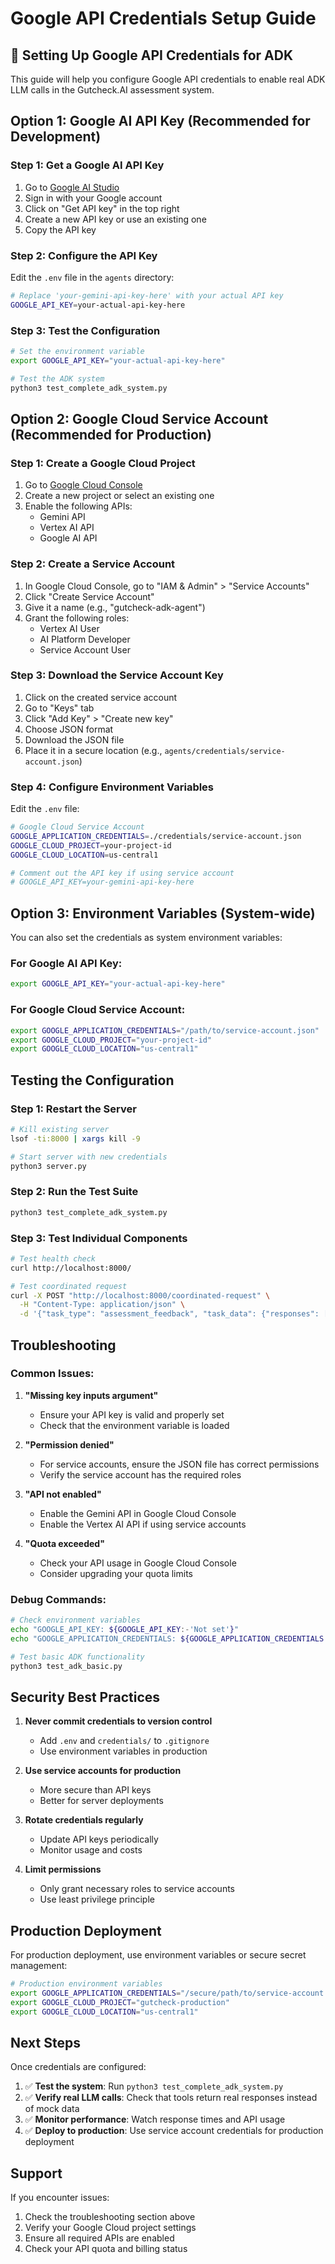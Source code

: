 # Google API Credentials Setup Guide

## 🔑 **Setting Up Google API Credentials for ADK**

This guide will help you configure Google API credentials to enable real ADK LLM calls in the Gutcheck.AI assessment system.

## **Option 1: Google AI API Key (Recommended for Development)**

### Step 1: Get a Google AI API Key
1. Go to [Google AI Studio](https://aistudio.google.com/)
2. Sign in with your Google account
3. Click on "Get API key" in the top right
4. Create a new API key or use an existing one
5. Copy the API key

### Step 2: Configure the API Key
Edit the `.env` file in the `agents` directory:

```bash
# Replace 'your-gemini-api-key-here' with your actual API key
GOOGLE_API_KEY=your-actual-api-key-here
```

### Step 3: Test the Configuration
```bash
# Set the environment variable
export GOOGLE_API_KEY="your-actual-api-key-here"

# Test the ADK system
python3 test_complete_adk_system.py
```

## **Option 2: Google Cloud Service Account (Recommended for Production)**

### Step 1: Create a Google Cloud Project
1. Go to [Google Cloud Console](https://console.cloud.google.com/)
2. Create a new project or select an existing one
3. Enable the following APIs:
   - Gemini API
   - Vertex AI API
   - Google AI API

### Step 2: Create a Service Account
1. In Google Cloud Console, go to "IAM & Admin" > "Service Accounts"
2. Click "Create Service Account"
3. Give it a name (e.g., "gutcheck-adk-agent")
4. Grant the following roles:
   - Vertex AI User
   - AI Platform Developer
   - Service Account User

### Step 3: Download the Service Account Key
1. Click on the created service account
2. Go to "Keys" tab
3. Click "Add Key" > "Create new key"
4. Choose JSON format
5. Download the JSON file
6. Place it in a secure location (e.g., `agents/credentials/service-account.json`)

### Step 4: Configure Environment Variables
Edit the `.env` file:

```bash
# Google Cloud Service Account
GOOGLE_APPLICATION_CREDENTIALS=./credentials/service-account.json
GOOGLE_CLOUD_PROJECT=your-project-id
GOOGLE_CLOUD_LOCATION=us-central1

# Comment out the API key if using service account
# GOOGLE_API_KEY=your-gemini-api-key-here
```

## **Option 3: Environment Variables (System-wide)**

You can also set the credentials as system environment variables:

### For Google AI API Key:
```bash
export GOOGLE_API_KEY="your-actual-api-key-here"
```

### For Google Cloud Service Account:
```bash
export GOOGLE_APPLICATION_CREDENTIALS="/path/to/service-account.json"
export GOOGLE_CLOUD_PROJECT="your-project-id"
export GOOGLE_CLOUD_LOCATION="us-central1"
```

## **Testing the Configuration**

### Step 1: Restart the Server
```bash
# Kill existing server
lsof -ti:8000 | xargs kill -9

# Start server with new credentials
python3 server.py
```

### Step 2: Run the Test Suite
```bash
python3 test_complete_adk_system.py
```

### Step 3: Test Individual Components
```bash
# Test health check
curl http://localhost:8000/

# Test coordinated request
curl -X POST "http://localhost:8000/coordinated-request" \
  -H "Content-Type: application/json" \
  -d '{"task_type": "assessment_feedback", "task_data": {"responses": [{"questionId": "q1", "response": "test"}], "scores": {"personalBackground": 8}, "industry": "Technology"}}'
```

## **Troubleshooting**

### Common Issues:

1. **"Missing key inputs argument"**
   - Ensure your API key is valid and properly set
   - Check that the environment variable is loaded

2. **"Permission denied"**
   - For service accounts, ensure the JSON file has correct permissions
   - Verify the service account has the required roles

3. **"API not enabled"**
   - Enable the Gemini API in Google Cloud Console
   - Enable the Vertex AI API if using service accounts

4. **"Quota exceeded"**
   - Check your API usage in Google Cloud Console
   - Consider upgrading your quota limits

### Debug Commands:
```bash
# Check environment variables
echo "GOOGLE_API_KEY: ${GOOGLE_API_KEY:-'Not set'}"
echo "GOOGLE_APPLICATION_CREDENTIALS: ${GOOGLE_APPLICATION_CREDENTIALS:-'Not set'}"

# Test basic ADK functionality
python3 test_adk_basic.py
```

## **Security Best Practices**

1. **Never commit credentials to version control**
   - Add `.env` and `credentials/` to `.gitignore`
   - Use environment variables in production

2. **Use service accounts for production**
   - More secure than API keys
   - Better for server deployments

3. **Rotate credentials regularly**
   - Update API keys periodically
   - Monitor usage and costs

4. **Limit permissions**
   - Only grant necessary roles to service accounts
   - Use least privilege principle

## **Production Deployment**

For production deployment, use environment variables or secure secret management:

```bash
# Production environment variables
export GOOGLE_APPLICATION_CREDENTIALS="/secure/path/to/service-account.json"
export GOOGLE_CLOUD_PROJECT="gutcheck-production"
export GOOGLE_CLOUD_LOCATION="us-central1"
```

## **Next Steps**

Once credentials are configured:

1. ✅ **Test the system**: Run `python3 test_complete_adk_system.py`
2. ✅ **Verify real LLM calls**: Check that tools return real responses instead of mock data
3. ✅ **Monitor performance**: Watch response times and API usage
4. ✅ **Deploy to production**: Use service account credentials for production deployment

## **Support**

If you encounter issues:
1. Check the troubleshooting section above
2. Verify your Google Cloud project settings
3. Ensure all required APIs are enabled
4. Check your API quota and billing status
